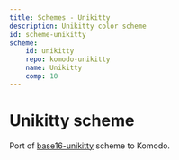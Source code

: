 ```yaml
---
title: Schemes - Unikitty
description: Unikitty color scheme
id: scheme-unikitty
scheme:
    id: unikitty
    repo: komodo-unikitty
    name: Unikitty
    comp: 10
---
```


Unikitty scheme
===============

Port of [base16-unikitty][1] scheme to Komodo.

[1]: https://github.com/joshwlewis/base16-unikitty